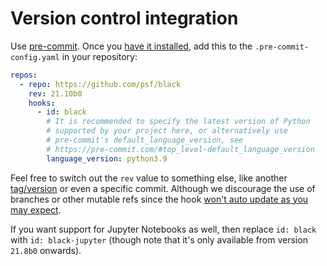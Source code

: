 # Version control integration

Use [pre-commit](https://pre-commit.com/). Once you
[have it installed](https://pre-commit.com/#install), add this to the
`.pre-commit-config.yaml` in your repository:

```yaml
repos:
  - repo: https://github.com/psf/black
    rev: 21.10b0
    hooks:
      - id: black
        # It is recommended to specify the latest version of Python
        # supported by your project here, or alternatively use
        # pre-commit's default_language_version, see
        # https://pre-commit.com/#top_level-default_language_version
        language_version: python3.9
```

Feel free to switch out the `rev` value to something else, like another
[tag/version][black-tags] or even a specific commit. Although we discourage the use of
branches or other mutable refs since the hook [won't auto update as you may
expect][pre-commit-mutable-rev].

If you want support for Jupyter Notebooks as well, then replace `id: black` with
`id: black-jupyter` (though note that it's only available from version `21.8b0`
onwards).

[black-tags]: https://github.com/psf/black/tags
[pre-commit-mutable-rev]:
  https://pre-commit.com/#using-the-latest-version-for-a-repository
